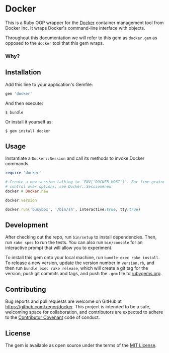 # Docker

This is a Ruby OOP wrapper for the [Docker](https://github.com/docker)
container management tool from Docker Inc. It wraps Docker's command-line
interface with objects.

Throughout this documentation we will refer to this gem as `docker.gem`
as opposed to the `docker` tool that this gem wraps.

### Why?



## Installation

Add this line to your application's Gemfile:

```ruby
gem 'docker'
```

And then execute:

    $ bundle

Or install it yourself as:

    $ gem install docker

## Usage

Instantiate a `Docker::Session` and call its methods to invoke Docker commands. 

```ruby
require 'docker'

# Create a new session talking to `ENV['DOCKER_HOST']`. For fine-grained
# control over options, see Docker::Session#new
docker = Docker.new

docker.version

docker.run('busybox', '/bin/sh', interactive:true, tty:true)
```

## Development

After checking out the repo, run `bin/setup` to install dependencies. Then, run `rake spec` to run the tests. You can also run `bin/console` for an interactive prompt that will allow you to experiment.

To install this gem onto your local machine, run `bundle exec rake install`. To release a new version, update the version number in `version.rb`, and then run `bundle exec rake release`, which will create a git tag for the version, push git commits and tags, and push the `.gem` file to [rubygems.org](https://rubygems.org).

## Contributing

Bug reports and pull requests are welcome on GitHub at https://github.com/xeger/docker. This project is intended to be a safe, welcoming space for collaboration, and contributors are expected to adhere to the [Contributor Covenant](contributor-covenant.org) code of conduct.


## License

The gem is available as open source under the terms of the [MIT License](http://opensource.org/licenses/MIT).

